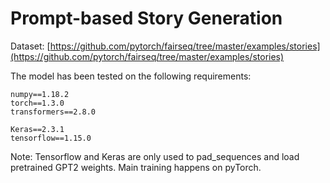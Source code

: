 # Prompt-based Story Generation

Dataset: [https://github.com/pytorch/fairseq/tree/master/examples/stories](https://github.com/pytorch/fairseq/tree/master/examples/stories)

The model has been tested on the following requirements:
```
numpy==1.18.2
torch==1.3.0
transformers==2.8.0

Keras==2.3.1
tensorflow==1.15.0
```
Note: Tensorflow and Keras are only used to pad_sequences and load pretrained GPT2 weights. Main training happens on pyTorch.
